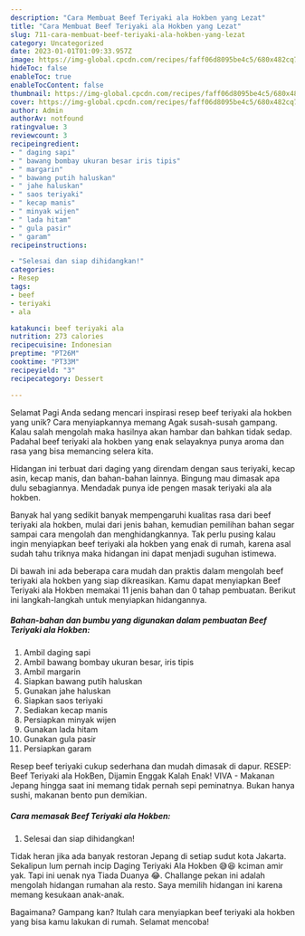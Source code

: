 ```yaml
---
description: "Cara Membuat Beef Teriyaki ala Hokben yang Lezat"
title: "Cara Membuat Beef Teriyaki ala Hokben yang Lezat"
slug: 711-cara-membuat-beef-teriyaki-ala-hokben-yang-lezat
category: Uncategorized
date: 2023-01-01T01:09:33.957Z
image: https://img-global.cpcdn.com/recipes/faff06d8095be4c5/680x482cq70/beef-teriyaki-ala-hokben-foto-resep-utama.jpg
hideToc: false
enableToc: true
enableTocContent: false
thumbnail: https://img-global.cpcdn.com/recipes/faff06d8095be4c5/680x482cq70/beef-teriyaki-ala-hokben-foto-resep-utama.jpg
cover: https://img-global.cpcdn.com/recipes/faff06d8095be4c5/680x482cq70/beef-teriyaki-ala-hokben-foto-resep-utama.jpg
author: Admin
authorAv: notfound
ratingvalue: 3
reviewcount: 3
recipeingredient:
- " daging sapi"
- " bawang bombay ukuran besar iris tipis"
- " margarin"
- " bawang putih haluskan"
- " jahe haluskan"
- " saos teriyaki"
- " kecap manis"
- " minyak wijen"
- " lada hitam"
- " gula pasir"
- " garam"
recipeinstructions:

- "Selesai dan siap dihidangkan!"
categories:
- Resep
tags:
- beef
- teriyaki
- ala

katakunci: beef teriyaki ala 
nutrition: 273 calories
recipecuisine: Indonesian
preptime: "PT26M"
cooktime: "PT33M"
recipeyield: "3"
recipecategory: Dessert

---
```



Selamat Pagi Anda sedang mencari inspirasi resep beef teriyaki ala hokben yang unik? Cara menyiapkannya memang Agak susah-susah gampang. Kalau salah mengolah maka hasilnya akan hambar dan bahkan tidak sedap. Padahal beef teriyaki ala hokben yang enak selayaknya punya aroma dan rasa yang bisa memancing selera kita.


Hidangan ini terbuat dari daging yang direndam dengan saus teriyaki, kecap asin, kecap manis, dan bahan-bahan lainnya. Bingung mau dimasak apa dulu sebagiannya. Mendadak punya ide pengen masak teriyaki ala ala hokben.

Banyak hal yang sedikit banyak mempengaruhi kualitas rasa dari beef teriyaki ala hokben, mulai dari jenis bahan, kemudian pemilihan bahan segar sampai cara mengolah dan menghidangkannya. Tak perlu pusing kalau ingin menyiapkan beef teriyaki ala hokben yang enak di rumah, karena asal sudah tahu triknya maka hidangan ini dapat menjadi suguhan istimewa.


Di bawah ini ada beberapa cara mudah dan praktis dalam mengolah beef teriyaki ala hokben yang siap dikreasikan. Kamu dapat menyiapkan Beef Teriyaki ala Hokben memakai 11 jenis bahan dan 0 tahap pembuatan. Berikut ini langkah-langkah untuk menyiapkan hidangannya.

<!--inarticleads1-->

##### Bahan-bahan dan bumbu yang digunakan dalam pembuatan Beef Teriyaki ala Hokben:

1. Ambil  daging sapi
1. Ambil  bawang bombay ukuran besar, iris tipis
1. Ambil  margarin
1. Siapkan  bawang putih haluskan
1. Gunakan  jahe haluskan
1. Siapkan  saos teriyaki
1. Sediakan  kecap manis
1. Persiapkan  minyak wijen
1. Gunakan  lada hitam
1. Gunakan  gula pasir
1. Persiapkan  garam


Resep beef teriyaki cukup sederhana dan mudah dimasak di dapur. RESEP: Beef Teriyaki ala HokBen, Dijamin Enggak Kalah Enak! VIVA - Makanan Jepang hingga saat ini memang tidak pernah sepi peminatnya. Bukan hanya sushi, makanan bento pun demikian. 

<!--inarticleads2-->

##### Cara memasak Beef Teriyaki ala Hokben:


1. Selesai dan siap dihidangkan!

Tidak heran jika ada banyak restoran Jepang di setiap sudut kota Jakarta. Sekalipun lum pernah incip Daging Teriyaki Ala Hokben 😅😆 kciman amir yak. Tapi ini uenak nya Tiada Duanya 😂. Challange pekan ini adalah mengolah hidangan rumahan ala resto. Saya memilih hidangan ini karena memang kesukaan anak-anak. 

Bagaimana? Gampang kan? Itulah cara menyiapkan beef teriyaki ala hokben yang bisa kamu lakukan di rumah. Selamat mencoba!
